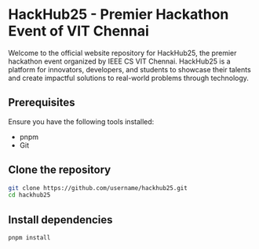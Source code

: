
# HackHub25 - Premier Hackathon Event of VIT Chennai

Welcome to the official website repository for HackHub25, the premier hackathon event organized by IEEE CS VIT Chennai. HackHub25 is a platform for innovators, developers, and students to showcase their talents and create impactful solutions to real-world problems through technology.

## Prerequisites

Ensure you have the following tools installed:

- pnpm
- Git

## Clone the repository

```bash
git clone https://github.com/username/hackhub25.git
cd hackhub25
```

## Install dependencies

```bash
pnpm install
```
